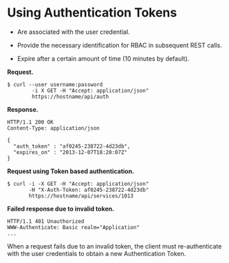 # Using Authentication Tokens

  - Are associated with the user credential.

  - Provide the necessary identification for RBAC in subsequent REST
    calls.

  - Expire after a certain amount of time (10 minutes by default).

**Request.**

    $ curl --user username:password
            -i X GET -H "Accept: application/json"
            https://hostname/api/auth

**Response.**

    HTTP/1.1 200 OK
    Content-Type: application/json
    
    {
      "auth_token" : "af0245-238722-4d23db",
      "expires_on" : "2013-12-07T18:20:07Z"
    }

**Request using Token based authentication.**

    $ curl -i -X GET -H "Accept: application/json"
           -H "X-Auth-Token: af0245-238722-4d23db"
           https://hostname/api/services/1013

**Failed response due to invalid token.**

    HTTP/1.1 401 Unauthorized
    WWW-Authenticate: Basic realm="Application"
    ...

When a request fails due to an invalid token, the client must
re-authenticate with the user credentials to obtain a new Authentication
Token.
